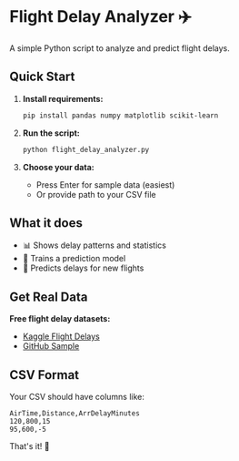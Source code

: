 # Flight Delay Analyzer ✈️

A simple Python script to analyze and predict flight delays.

## Quick Start

1. **Install requirements:**
   ```bash
   pip install pandas numpy matplotlib scikit-learn
   ```

2. **Run the script:**
   ```bash
   python flight_delay_analyzer.py
   ```

3. **Choose your data:**
   - Press Enter for sample data (easiest)
   - Or provide path to your CSV file

## What it does

- 📊 Shows delay patterns and statistics
- 🧠 Trains a prediction model
- 🔮 Predicts delays for new flights

## Get Real Data

**Free flight delay datasets:**
- [Kaggle Flight Delays](https://www.kaggle.com/datasets/usdot/flight-delays)
- [GitHub Sample](https://github.com/YBI-Foundation/Dataset/blob/main/Airline%20Delay.csv)

## CSV Format

Your CSV should have columns like:
```
AirTime,Distance,ArrDelayMinutes
120,800,15
95,600,-5
```

That's it! 🚀